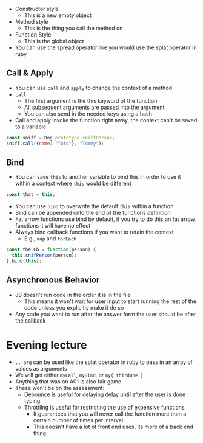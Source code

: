 - Constructor style
  - This is a new empty object
- Method style
  - This is the thing you call the method on
- Function Style
  - This is the global object
- You can use the spread operator like you would use the splat operator in ruby
## Call & Apply
- You can use `call` and `apply` to change the context of a method
- `call`
  - The first argument is the this keyword of the function
  - All subsequent arguments are passed into the argument
  - You can also send in the needed keys using a hash
- Call and apply invoke the function right away, the context can't be saved to a variable
```javascript
const sniff = Dog.prototype.sniffPerson;
sniff.call({name: "Toto"}, "Tommy");
```
## Bind
- You can save `this` to another variable to bind this in order to use it within a context where `this` would be different
```javascript
const that = this;
```
- You can use `bind` to overwrite the default `this` within a function
- Bind can be appended onto the end of the functions definition
- Fat arrow functions use bind by default, if you try to do this on fat arrow functions it will have no effect
- Always bind callback functions if you want to retain the context
  - E.g., `map` and `forEach`
```javascript
const the Cb = function(person) {
  this.snifPerson(person);
}.bind(this);
```
## Asynchronous Behavior
- JS doesn't run code in the order it is in the file
  - This means it won't wait for user input to start running the rest of the code unless you explicitly make it do so
- Any code you want to run after the answer form the user should be after the callback
# Evening lecture
- `...arg` can be used like the splat operator in ruby to pass in an array of values as arguments
- We will get either `myCall`, `myBind`, or `my{ thirdOne }`
- Anything that was on A01 is also fair game
- These won't be on the assessment:
  - Debounce is useful for delaying delay until after the user is done typing
  - Throttling is useful for restricting the use of expensive functions
	- It guarantees that you will never call the function more than a certain number of times per interval
	- This doesn't have a lot of front end uses, its more of a back end thing
